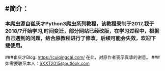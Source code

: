 #简介：
---
###  本爬虫源自崔庆才Python3爬虫系列教程，该教程录制于2017,我于2018/7开始学习,时间变迁，部分网站已经改版，在学习过程中，根据自己遇到的问题，结合原教程进行了修改，后续可能会失效，欢迎下载使用。
###崔庆才Blog: https://cuiqingcai.com/ 在此，对原作者表示真挚的谢意。
###如需要联系本人：SXXT2015@outlook.com 